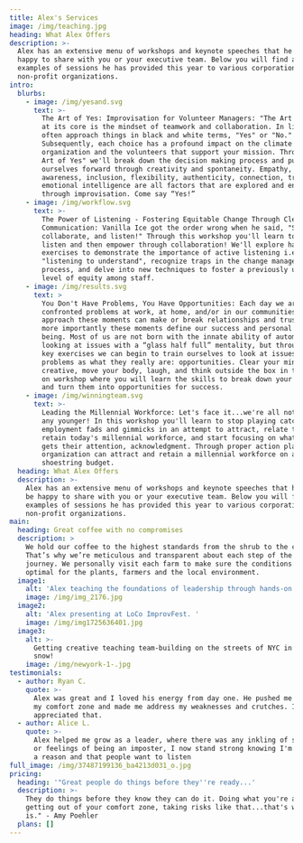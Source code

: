 ```yaml
---
title: Alex's Services
image: /img/teaching.jpg
heading: What Alex Offers
description: >-
  Alex has an extensive menu of workshops and keynote speeches that he would be
  happy to share with you or your executive team. Below you will find a few
  examples of sessions he has provided this year to various corporations and
  non-profit organizations. 
intro:
  blurbs:
    - image: /img/yesand.svg
      text: >-
        The Art of Yes: Improvisation for Volunteer Managers: "The Art of Yes"
        at its core is the mindset of teamwork and collaboration. In life we
        often approach things in black and white terms, "Yes" or "No."
        Subsequently, each choice has a profound impact on the climate of your
        organization and the volunteers that support your mission. Through "The
        Art of Yes" we'll break down the decision making process and push
        ourselves forward through creativity and spontaneity. Empathy,
        awareness, inclusion, flexibility, authenticity, connection, trust, and
        emotional intelligence are all factors that are explored and enhanced
        through improvisation. Come say “Yes!”
    - image: /img/workflow.svg
      text: >-
        The Power of Listening - Fostering Equitable Change Through Clear
        Communication: Vanilla Ice got the order wrong when he said, "Stop,
        collaborate, and listen!" Through this workshop you'll learn to stop,
        listen and then empower through collaboration! We'll explore hands-on
        exercises to demonstrate the importance of active listening i.e.
        "listening to understand", recognize traps in the change management
        process, and delve into new techniques to foster a previously unheard of
        level of equity among staff.
    - image: /img/results.svg
      text: >
        You Don't Have Problems, You Have Opportunities: Each day we are
        confronted problems at work, at home, and/or in our communities. How we
        approach these moments can make or break relationships and trust, but
        more importantly these moments define our success and personal well
        being. Most of us are not born with the innate ability of automatically
        looking at issues with a “glass half full” mentality, but through a few
        key exercises we can begin to train ourselves to look at issues and
        problems as what they really are: opportunities. Clear your mind, get
        creative, move your body, laugh, and think outside the box in this hands
        on workshop where you will learn the skills to break down your problems
        and turn them into opportunities for success. 
    - image: /img/winningteam.svg
      text: >-
        Leading the Millennial Workforce: Let's face it...we're all not getting
        any younger! In this workshop you'll learn to stop playing catch-up with
        employment fads and gimmicks in an attempt to attract, relate to, or
        retain today's millennial workforce, and start focusing on what really
        gets their attention, acknowledgment. Through proper action planning any
        organization can attract and retain a millennial workforce on a
        shoestring budget. 
  heading: What Alex Offers
  description: >-
    Alex has an extensive menu of workshops and keynote speeches that he would
    be happy to share with you or your executive team. Below you will find a few
    examples of sessions he has provided this year to various corporations and
    non-profit organizations. 
main:
  heading: Great coffee with no compromises
  description: >
    We hold our coffee to the highest standards from the shrub to the cup.
    That’s why we’re meticulous and transparent about each step of the coffee’s
    journey. We personally visit each farm to make sure the conditions are
    optimal for the plants, farmers and the local environment.
  image1:
    alt: 'Alex teaching the foundations of leadership through hands-on activities. '
    image: /img/img_2176.jpg
  image2:
    alt: 'Alex presenting at LoCo ImprovFest. '
    image: /img/img1725636401.jpg
  image3:
    alt: >-
      Getting creative teaching team-building on the streets of NYC in the
      snow! 
    image: /img/newyork-1-.jpg
testimonials:
  - author: Ryan C.
    quote: >-
      Alex was great and I loved his energy from day one. He pushed me outside
      my comfort zone and made me address my weaknesses and crutches. I really
      appreciated that.
  - author: Alice L.
    quote: >-
      Alex helped me grow as a leader, where there was any inkling of selfdoubt,
      or feelings of being an imposter, I now stand strong knowing I'm here for
      a reason and that people want to listen
full_image: /img/37487199136_ba4213d031_o.jpg
pricing:
  heading: '"Great people do things before they''re ready...'
  description: >-
    They do things before they know they can do it. Doing what you're afraid of,
    getting out of your comfort zone, taking risks like that...that's what life
    is." - Amy Poehler
  plans: []
---
```


